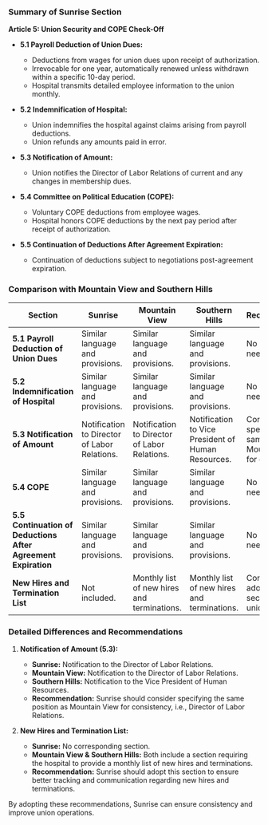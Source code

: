 ### Summary of Sunrise Section

**Article 5: Union Security and COPE Check-Off**

- **5.1 Payroll Deduction of Union Dues:** 
  - Deductions from wages for union dues upon receipt of authorization.
  - Irrevocable for one year, automatically renewed unless withdrawn within a specific 10-day period.
  - Hospital transmits detailed employee information to the union monthly.

- **5.2 Indemnification of Hospital:** 
  - Union indemnifies the hospital against claims arising from payroll deductions.
  - Union refunds any amounts paid in error.

- **5.3 Notification of Amount:** 
  - Union notifies the Director of Labor Relations of current and any changes in membership dues.

- **5.4 Committee on Political Education (COPE):** 
  - Voluntary COPE deductions from employee wages.
  - Hospital honors COPE deductions by the next pay period after receipt of authorization.

- **5.5 Continuation of Deductions After Agreement Expiration:** 
  - Continuation of deductions subject to negotiations post-agreement expiration.

### Comparison with Mountain View and Southern Hills

| Section | Sunrise | Mountain View | Southern Hills | Recommendation |
|---------|---------|---------------|----------------|----------------|
| **5.1 Payroll Deduction of Union Dues** | Similar language and provisions. | Similar language and provisions. | Similar language and provisions. | No changes needed. |
| **5.2 Indemnification of Hospital** | Similar language and provisions. | Similar language and provisions. | Similar language and provisions. | No changes needed. |
| **5.3 Notification of Amount** | Notification to Director of Labor Relations. | Notification to Director of Labor Relations. | Notification to Vice President of Human Resources. | Consider specifying the same position as Mountain View for consistency. |
| **5.4 COPE** | Similar language and provisions. | Similar language and provisions. | Similar language and provisions. | No changes needed. |
| **5.5 Continuation of Deductions After Agreement Expiration** | Similar language and provisions. | Similar language and provisions. | Similar language and provisions. | No changes needed. |
| **New Hires and Termination List** | Not included. | Monthly list of new hires and terminations. | Monthly list of new hires and terminations. | Consider adopting this section for better union tracking. |

### Detailed Differences and Recommendations

1. **Notification of Amount (5.3):**
   - **Sunrise:** Notification to the Director of Labor Relations.
   - **Mountain View:** Notification to the Director of Labor Relations.
   - **Southern Hills:** Notification to the Vice President of Human Resources.
   - **Recommendation:** Sunrise should consider specifying the same position as Mountain View for consistency, i.e., Director of Labor Relations.

2. **New Hires and Termination List:**
   - **Sunrise:** No corresponding section.
   - **Mountain View & Southern Hills:** Both include a section requiring the hospital to provide a monthly list of new hires and terminations.
   - **Recommendation:** Sunrise should adopt this section to ensure better tracking and communication regarding new hires and terminations.

By adopting these recommendations, Sunrise can ensure consistency and improve union operations.